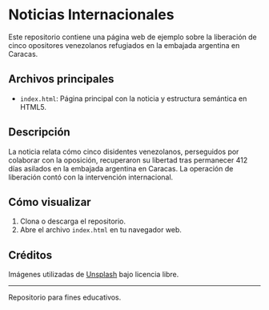 # Noticias Internacionales

Este repositorio contiene una página web de ejemplo sobre la liberación de cinco opositores venezolanos refugiados en la embajada argentina en Caracas.

## Archivos principales

- `index.html`: Página principal con la noticia y estructura semántica en HTML5.

## Descripción

La noticia relata cómo cinco disidentes venezolanos, perseguidos por colaborar con la oposición, recuperaron su libertad tras permanecer 412 días asilados en la embajada argentina en Caracas. La operación de liberación contó con la intervención internacional.

## Cómo visualizar

1. Clona o descarga el repositorio.
2. Abre el archivo `index.html` en tu navegador web.

## Créditos

Imágenes utilizadas de [Unsplash](https://unsplash.com/) bajo licencia libre.

---
Repositorio para fines educativos.
